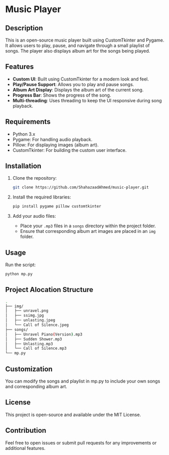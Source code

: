 # Music Player

## Description
This is an open-source music player built using CustomTkinter and Pygame. It allows users to play, pause, and navigate through a small playlist of songs. The player also displays album art for the songs being played.

## Features
- **Custom UI**: Built using CustomTkinter for a modern look and feel.
- **Play/Pause Support**: Allows you to play and pause songs.
- **Album Art Display**: Displays the album art of the current song.
- **Progress Bar**: Shows the progress of the song.
- **Multi-threading**: Uses threading to keep the UI responsive during song playback.

## Requirements
- Python 3.x
- Pygame: For handling audio playback.
- Pillow: For displaying images (album art).
- CustomTkinter: For building the custom user interface.

## Installation

1. Clone the repository:

    ```bash
    git clone https://github.com/ShahazaadAhmed/music-player.git
    ```

2. Install the required libraries:

    ```bash
    pip install pygame pillow customtkinter
    ```

3. Add your audio files:

    - Place your `.mp3` files in a `songs` directory within the project folder.
    - Ensure that corresponding album art images are placed in an `img` folder.

## Usage
Run the script:

```bash
python mp.py
```
## Project Alocation Structure

```bash
.
├── img/
│   ├── unravel.png
│   ├── ssimg.jpg
│   ├── unlasting.jpeg
│   └── Call of Silence.jpeg
├── songs/
│   ├── Unravel Piano(Version).mp3
│   ├── Sudden Shower.mp3
│   ├── Unlasting.mp3
│   └── Call of Silence.mp3
└── mp.py
```
## Customization

You can modify the songs and playlist in mp.py to include your own songs and corresponding album art.

## License
This project is open-source and available under the MIT License.

## Contribution
Feel free to open issues or submit pull requests for any improvements or additional features.
